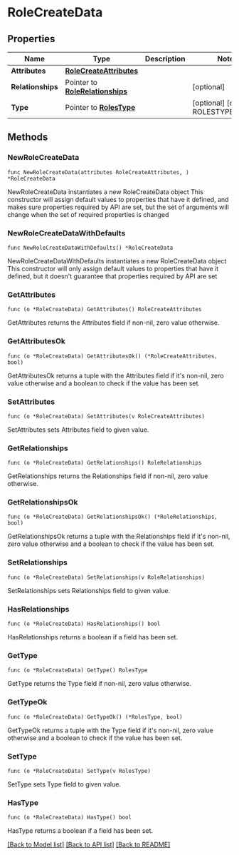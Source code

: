 # RoleCreateData

## Properties

Name | Type | Description | Notes
---- | ---- | ----------- | ------
**Attributes** | [**RoleCreateAttributes**](RoleCreateAttributes.md) |  | 
**Relationships** | Pointer to [**RoleRelationships**](RoleRelationships.md) |  | [optional] 
**Type** | Pointer to [**RolesType**](RolesType.md) |  | [optional] [default to ROLESTYPE_ROLES]

## Methods

### NewRoleCreateData

`func NewRoleCreateData(attributes RoleCreateAttributes, ) *RoleCreateData`

NewRoleCreateData instantiates a new RoleCreateData object
This constructor will assign default values to properties that have it defined,
and makes sure properties required by API are set, but the set of arguments
will change when the set of required properties is changed

### NewRoleCreateDataWithDefaults

`func NewRoleCreateDataWithDefaults() *RoleCreateData`

NewRoleCreateDataWithDefaults instantiates a new RoleCreateData object
This constructor will only assign default values to properties that have it defined,
but it doesn't guarantee that properties required by API are set

### GetAttributes

`func (o *RoleCreateData) GetAttributes() RoleCreateAttributes`

GetAttributes returns the Attributes field if non-nil, zero value otherwise.

### GetAttributesOk

`func (o *RoleCreateData) GetAttributesOk() (*RoleCreateAttributes, bool)`

GetAttributesOk returns a tuple with the Attributes field if it's non-nil, zero value otherwise
and a boolean to check if the value has been set.

### SetAttributes

`func (o *RoleCreateData) SetAttributes(v RoleCreateAttributes)`

SetAttributes sets Attributes field to given value.


### GetRelationships

`func (o *RoleCreateData) GetRelationships() RoleRelationships`

GetRelationships returns the Relationships field if non-nil, zero value otherwise.

### GetRelationshipsOk

`func (o *RoleCreateData) GetRelationshipsOk() (*RoleRelationships, bool)`

GetRelationshipsOk returns a tuple with the Relationships field if it's non-nil, zero value otherwise
and a boolean to check if the value has been set.

### SetRelationships

`func (o *RoleCreateData) SetRelationships(v RoleRelationships)`

SetRelationships sets Relationships field to given value.

### HasRelationships

`func (o *RoleCreateData) HasRelationships() bool`

HasRelationships returns a boolean if a field has been set.

### GetType

`func (o *RoleCreateData) GetType() RolesType`

GetType returns the Type field if non-nil, zero value otherwise.

### GetTypeOk

`func (o *RoleCreateData) GetTypeOk() (*RolesType, bool)`

GetTypeOk returns a tuple with the Type field if it's non-nil, zero value otherwise
and a boolean to check if the value has been set.

### SetType

`func (o *RoleCreateData) SetType(v RolesType)`

SetType sets Type field to given value.

### HasType

`func (o *RoleCreateData) HasType() bool`

HasType returns a boolean if a field has been set.


[[Back to Model list]](../README.md#documentation-for-models) [[Back to API list]](../README.md#documentation-for-api-endpoints) [[Back to README]](../README.md)


